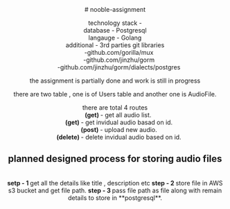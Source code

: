 <center>
# nooble-assignment


technology stack -  <br />
  database - Postgresql <br />
  langauge - Golang <br />
  additional - 3rd parties git libraries <br />
              &emsp; -github.com/gorilla/mux <br />
	       &emsp;      -github.com/jinzhu/gorm <br />
	       &emsp;      -github.com/jinzhu/gorm/dialects/postgres <br />

the assignment is partially done and work is still in progress <br />

there are two table , one is of Users table and another one is AudioFile. <br />

there are total 4 routes  <br />
	&emsp;<b>(get) </b> - get all audio list.  <br />
	&emsp; <b>(get) </b> - get invidual audio basad on id. <br />
	&emsp; <b>(post) </b> - upload new audio.  <br />
        &emsp; <b> (delete) </b>- delete invidual audio based on id.  <br />


<h2>  planned designed process for storing audio files</h2> <br />
	<b> setp - 1 </b>   get all the details like title , description etc 
	<b> step - 2 </b>   store file in AWS s3 bucket and get file path.
	<b> step - 3 </b>   pass file path as file along with remain details to store in **postgresql**.
</center> 

